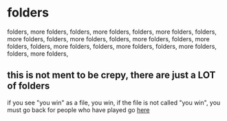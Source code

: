 # folders
folders, more folders, folders, more folders, folders, more folders, folders, more folders, folders, more folders, folders, more folders, folders, more folders, folders, more folders, folders, more folders, folders, more folders, folders, more folders, 
## this is not ment to be crepy, there are just a LOT of folders
if you see "you win" as a file, you win, if the file is not called "you win", you must go back
for people who have played go [here](2)
